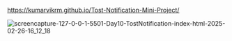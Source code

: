 https://kumarvikrm.github.io/Tost-Notification-Mini-Project/

![screencapture-127-0-0-1-5501-Day10-TostNotification-index-html-2025-02-26-16_12_18](https://github.com/user-attachments/assets/a96986c2-3064-49b0-8563-1da5c83cc47a)
